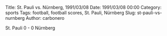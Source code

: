 Title: St. Pauli vs. Nürnberg, 1991/03/08
Date: 1991/03/08 00:00
Category: sports
Tags: football, football scores, St. Pauli, Nürnberg
Slug: st-pauli-vs-nurnberg
Author: carbonero


St. Pauli 0 - 0 Nürnberg
